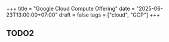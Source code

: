 +++
title = "Google Cloud Compute Offering"
date = "2025-06-23T13:00:00+07:00"
draft = false
tags = ["cloud", "GCP"]
+++

## TODO2